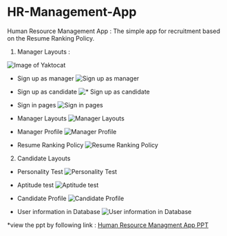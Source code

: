 # HR-Management-App
Human Resource Management App : The simple app for recruitment based on the Resume Ranking Policy.

1. Manager Layouts :

![Image of Yaktocat](https://octodex.github.com/images/yaktocat.png)
* Sign up as manager
![Sign up as manager](https://drive.google.com/file/d/1SWSu-PYUFJuO-f-APRvEnXR-q4QYM5zO/view?usp=sharing)


* Sign up as candidate
![* Sign up as candidate](https://drive.google.com/file/d/1Zkg0BYQtBOqxWlsdEvh8SWH7Ja9D5OGm/view?usp=sharing)


* Sign in pages
![Sign in pages](https://drive.google.com/file/d/1iRoYso-Hn4ocbi1o5v1yqETwlch1jpwc/view?usp=sharing)


* Manager Layouts 
![Manager Layouts](https://drive.google.com/file/d/1URuX8MmIIPSalUbINHornQT2p9udNgdR/view?usp=sharing)


* Manager Profile
![Manager Profile](https://drive.google.com/file/d/1DD7hWOaL0OCLyQGBlGIUWeGZ-db18EBi/view?usp=sharing)


* Resume Ranking Policy
![Resume Ranking Policy](https://drive.google.com/file/d/1NUJ_JqW-DjNIPJksqWUq4Spu5_CCOXLm/view?usp=sharing)


2. Candidate Layouts 

* Personality Test
![Personality Test](https://drive.google.com/file/d/19mcAsFnH-onuIOTqurWqcp_evZT9Isgs/view?usp=sharing)


* Aptitude test
![Aptitude test](https://drive.google.com/file/d/1c8DaSoE0mtoQE8iLdjF_3YYBLkhPi3Gi/view?usp=sharing)


* Candidate Profile
![Candidate Profile](https://drive.google.com/file/d/1BPGnPSxNUN31ySvyN96_CYUHlfHL1f4b/view?usp=sharing)


* User information in Database
![User information in Database](https://drive.google.com/file/d/1CSdTA8jZtFIvTWEWGIDmi6ltCjN0fj9T/view?usp=sharing)
  


*view the ppt by following link :
[Human Resource Managment App PPT](https://drive.google.com/file/d/1jJD0LuQK3G4u5LoLryDKJla6vjUkiTq5/view?usp=sharing)

